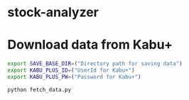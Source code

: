 # stock-analyzer

# Download data from Kabu+
```bash
export SAVE_BASE_DIR=("Directory path for saving data")
export KABU_PLUS_ID=("UserId for Kabu+")
export KABU_PLUS_PW=("Password for Kabu+")

python fetch_data.py
```